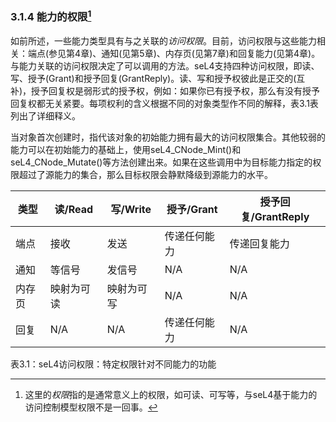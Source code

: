 ### 3.1.4  能力的权限[^1]

如前所述，一些能力类型具有与之关联的*访问权限*。目前，访问权限与这些能力相关：端点(参见第4章)、通知(见第5章)、内存页(见第7章)和回复能力(见第4章)。与能力关联的访问权限决定了可以调用的方法。seL4支持四种访问权限，即读、写、授予(Grant)和授予回复(GrantReply)。读、写和授予权彼此是正交的(互补)，授予回复权是弱形式的授予权，例如：如果你已有授予权，那么有没有授予回复权都无关紧要。每项权利的含义根据不同的对象类型作不同的解释，表3.1表列出了详细释义。

当对象首次创建时，指代该对象的初始能力拥有最大的访问权限集合。其他较弱的能力可以在初始能力的基础上，使用seL4_CNode_Mint()和seL4_CNode_Mutate()等方法创建出来。如果在这些调用中为目标能力指定的权限超过了源能力的集合，那么目标权限会静默降级到源能力的水平。

类型 | 读/Read | 写/Write | 授予/Grant | 授予回复/GrantReply
---- | -- | -- | -- | --
端点 | 接收 | 发送 | 传递任何能力 | 传递回复能力
通知 | 等信号 | 发信号 | N/A | N/A
内存页 | 映射为可读 | 映射为可写 | N/A | N/A
回复 | N/A | N/A | 传递任何能力 | N/A

表3.1：seL4访问权限：特定权限针对不同能力的功能

[^1]: 这里的*权限*指的是通常意义上的权限，如可读、可写等，与seL4基于能力的访问控制模型权限不是一回事。
